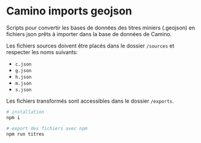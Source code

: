 # Camino imports geojson

Scripts pour convertir les bases de données des titres miniers (.geojson) en fichiers json prêts à importer dans la base de données de Camino.

Les fichiers sources doivent être placés dans le dossier `/sources` et respecter les noms suivants:

- `c.json`
- `g.json`
- `h.json`
- `m.json`
- `s.json`

Les fichiers transformés sont accessibles dans le dossier `/exports`.

```bash
# installation
npm i

# export des fichiers avec npm
npm run titres
```
